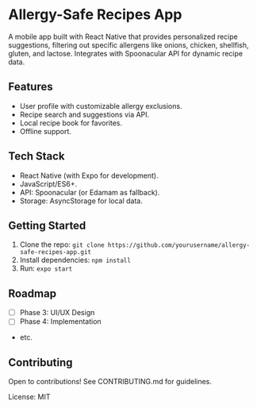 # Allergy-Safe Recipes App

A mobile app built with React Native that provides personalized recipe suggestions, filtering out specific allergens like onions, chicken, shellfish, gluten, and lactose. Integrates with Spoonacular API for dynamic recipe data.

## Features
- User profile with customizable allergy exclusions.
- Recipe search and suggestions via API.
- Local recipe book for favorites.
- Offline support.

## Tech Stack
- React Native (with Expo for development).
- JavaScript/ES6+.
- API: Spoonacular (or Edamam as fallback).
- Storage: AsyncStorage for local data.

## Getting Started
1. Clone the repo: `git clone https://github.com/yourusername/allergy-safe-recipes-app.git`
2. Install dependencies: `npm install`
3. Run: `expo start`

## Roadmap
- [ ] Phase 3: UI/UX Design
- [ ] Phase 4: Implementation
- etc.

## Contributing
Open to contributions! See CONTRIBUTING.md for guidelines.

License: MIT